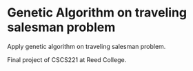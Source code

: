# Genetic Algorithm on traveling salesman problem 

Apply genetic algorithm on traveling salesman problem. 

Final project of CSCS221 at Reed College.
